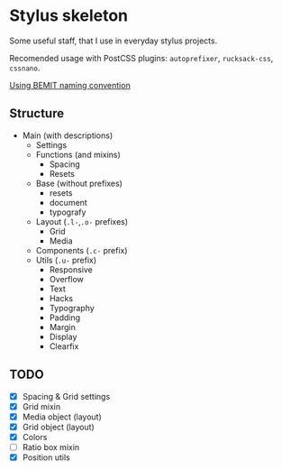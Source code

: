 # Stylus skeleton

Some useful staff, that I use in everyday stylus projects.

Recomended usage with PostCSS plugins: `autoprefixer`, `rucksack-css`, `cssnano`.

[Using BEMIT naming convention](http://csswizardry.com/2015/08/bemit-taking-the-bem-naming-convention-a-step-further/)

## Structure
- Main (with descriptions)
    - Settings
    - Functions (and mixins)
        - Spacing
        - Resets
    - Base (without prefixes)
        - resets
        - document
        - typografy
    - Layout (`.l-`,`.o-` prefixes)
        - Grid
        - Media
    - Components (`.c-` prefix)
    - Utils (`.u-` prefix)
        - Responsive
        - Overflow
        - Text
        - Hacks
        - Typography
        - Padding
        - Margin
        - Display
        - Clearfix


## TODO

- [x] Spacing & Grid settings
- [x] Grid mixin
- [x] Media object (layout)
- [x] Grid object (layout)
- [x] Colors
- [ ] Ratio box mixin
- [x] Position utils
